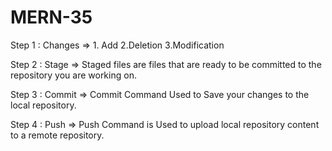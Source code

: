 # MERN-35
Step 1 : Changes =>
         1. Add
         2.Deletion
         3.Modification

Step 2 : Stage =>
        Staged files are files that are ready to be committed to the repository you are working on.

Step 3 : Commit =>
        Commit Command Used to Save your changes to the local repository.

Step 4 : Push =>
        Push Command is Used to upload local repository content to a remote repository. 